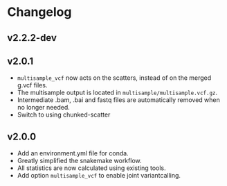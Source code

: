 Changelog
==========

<!--
Newest changes should be on top.

This document is user facing. Please word the changes in such a way
that users understand how the changes affect the new version.
-->

v2.2.2-dev
---------------------------

v2.0.1
---------------------------
+ `multisample_vcf` now acts on the scatters, instead of on the merged g.vcf
files.
+ The multisample output is located in `multisample/multisample.vcf.gz`.
+ Intermediate .bam, .bai and fastq files are automatically removed when no
longer needed.
+ Switch to using chunked-scatter

v2.0.0
---------------------------
+ Add an environment.yml file for conda.
+ Greatly simplified the snakemake workflow.
+ All statistics are now calculated using existing tools.
+ Add option `multisample_vcf` to enable joint variantcalling.
